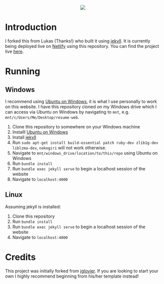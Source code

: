 <p align="center">
  <img src="https://i.imgur.com/KJzR1Ve.png"/>
</p>

# Introduction

I forked this from Lukas (Thanks!) who built it using [jekyll](https://jekyllrb.com/). It is currently being deployed live on [Netlify](https://www.netlify.com/) using this repository. You can find the project live [here](https://www.lukasn.com/).

# Running

## Windows

I recommend using [Ubuntu on Windows](https://tutorials.ubuntu.com/tutorial/tutorial-ubuntu-on-windows), it is what I use personally to work on this website. I have this repository cloned on my Windows drive which I can access via Ubuntu on Windows by navigating to `mnt`, e.g. `mnt/c/Users/Me/Desktop/resume-web`.

1. Clone this repository to somewhere on your Windows machine
2. Installl [Ubuntu on Windows](https://tutorials.ubuntu.com/tutorial/tutorial-ubuntu-on-windows)
3. Install [jekyll](https://jekyllrb.com/docs/windows/#installation-via-bash-on-windows-10)
3. Run `sudo apt-get install build-essential patch ruby-dev zlib1g-dev liblzma-dev`, `nokogiri` will not work otherwise.
3. Navigate to `mnt/windows_drive/location/to/this/repo` using Ubuntu on Windows
3. Run `bundle install`
3. Run `bundle exec jekyll serve` to begin a localhost session of the website
3. Navigate to `localhost:4000`

## Linux

Assuming jekyll is installed:

1. Clone this repository
2. Run `bundle install`
3. Run `bundle exec jekyll serve` to begin a localhost session of the website
3. Navigate to `localhost:4000`

# Credits

This project was initially forked from [jglovier](https://github.com/jglovier/resume-template). If you are looking to start your own I highly recommend beginning from his/her template instead!
